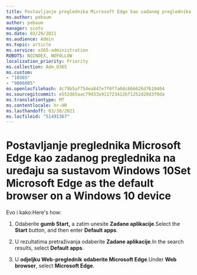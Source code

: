 ```yaml
---
title: Postavljanje preglednika Microsoft Edge kao zadanog preglednika na uređaju sa sustavom Windows 10
ms.author: pebaum
author: pebaum
manager: scotv
ms.date: 03/29/2021
ms.audience: Admin
ms.topic: article
ms.service: o365-administration
ROBOTS: NOINDEX, NOFOLLOW
localization_priority: Priority
ms.collection: Adm_O365
ms.custom:
- "10365"
- "9006005"
ms.openlocfilehash: 4c79b5af754ea847e7f0f7a0dc866626d7610404
ms.sourcegitcommit: e552d65aac79433a911723412bf1252d20d3f0da
ms.translationtype: MT
ms.contentlocale: hr-HR
ms.lasthandoff: 03/30/2021
ms.locfileid: "51491367"
---
```

# <a name="set-microsoft-edge-as-the-default-browser-on-a-windows-10-device"></a><span data-ttu-id="87b16-102">Postavljanje preglednika Microsoft Edge kao zadanog preglednika na uređaju sa sustavom Windows 10</span><span class="sxs-lookup"><span data-stu-id="87b16-102">Set Microsoft Edge as the default browser on a Windows 10 device</span></span>

<span data-ttu-id="87b16-103">Evo i kako:</span><span class="sxs-lookup"><span data-stu-id="87b16-103">Here's how:</span></span>

1. <span data-ttu-id="87b16-104">Odaberite **gumb Start,** a zatim unesite **Zadane aplikacije**.</span><span class="sxs-lookup"><span data-stu-id="87b16-104">Select the **Start** button, and then enter **Default apps**.</span></span>

1. <span data-ttu-id="87b16-105">U rezultatima pretraživanja odaberite **Zadane aplikacije**.</span><span class="sxs-lookup"><span data-stu-id="87b16-105">In the search results, select **Default apps**.</span></span>

1. <span data-ttu-id="87b16-106">U **odjeljku Web-preglednik** **odaberite Microsoft Edge**.</span><span class="sxs-lookup"><span data-stu-id="87b16-106">Under **Web browser**, select **Microsoft Edge**.</span></span>
